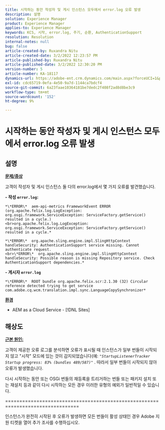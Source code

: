 ```yaml
---
title: 시작하는 동안 작성자 및 게시 인스턴스 모두에서 error.log 오류 발생
description: 설명
solution: Experience Manager
product: Experience Manager
applies-to: Experience Manager
keywords: KCS, 시작, error.log, 주기, 순환, AuthenticationSupport
resolution: Resolution
internal-notes: null
bug: false
article-created-by: Ruxandra Nitu
article-created-date: 3/2/2022 12:23:57 PM
article-published-by: Ruxandra Nitu
article-published-date: 3/2/2022 12:30:20 PM
version-number: 5
article-number: KA-18117
dynamics-url: https://adobe-ent.crm.dynamics.com/main.aspx?forceUCI=1&pagetype=entityrecord&etn=knowledgearticle&id=40187aa0-239a-ec11-b400-00224805ad55
exl-id: cdc65719-0efa-4e50-9a7d-1144ca7bdcf4
source-git-commit: 6a23faae10364181be7dedc2f408f2ad8d8be3c9
workflow-type: tm+mt
source-wordcount: '152'
ht-degree: 9%

---
```


# 시작하는 동안 작성자 및 게시 인스턴스 모두에서 error.log 오류 발생

## 설명


<u><b>문제/증상</b></u>

고객이 작성자 및 게시 인스턴스 둘 다의 error.log에서 몇 가지 오류를 발견했습니다.

<b>- 작성 `error.log`:</b>

```
*\*ERROR\*  aem-api-metrics FrameworkEvent ERROR (org.apache.felix.log.LogException: org.osgi.framework.ServiceException: ServiceFactory.getService() resulted in a cycle.)
<br>org.apache.felix.log.LogException: org.osgi.framework.ServiceException: ServiceFactory.getService() resulted in a cycle.*
```


```
*\*ERROR\*  org.apache.sling.engine.impl.SlingHttpContext handleSecurity: AuthenticationSupport service missing. Cannot authenticate request.
<br>\*ERROR\*  org.apache.sling.engine.impl.SlingHttpContext handleSecurity: Possible reason is missing Repository service. Check AuthenticationSupport dependencies.*
```


<b>- 게시자 `error.log`</b>

```
*\*ERROR\*  ROOT bundle org.apache.felix.scr:2.1.30 (32) Circular reference detected trying to get service com.adobe.cq.wcm.translation.impl.sync.LanguageCopySynchronizer*
```


<u><b>환경</b></u>

- AEM as a Cloud Service - [!DNL Sites]



## 해상도


<u><b>근본 원인:</b></u>

고객이 제공한 오류 로그를 분석하면 오류가 표시될 때 인스턴스가 일부 번들이 시작되지 않고 &quot;시작&quot; 모드에 있는 것이 감지되었습니다(예: *`"StartupListenerTracker Startup progress: 83% (bundles 489/587)"`* . 따라서 일부 번들이 시작되지 않아 오류가 발생했습니다.

다시 시작하는 동안 또는 OSGi 번들의 재등록을 트리거하는 번들 또는 패키지 설치 또는 재설치 등과 같이 다시 시작하는 모든 경우 이러한 유형의 예외가 일반적일 수 있습니다.



================================================================================

인스턴스가 완전히 시작된 후 오류가 발생하면 모든 번들이 활성 상태인 경우 Adobe 지원 티켓을 열어 추가 조사를 수행하십시오.

